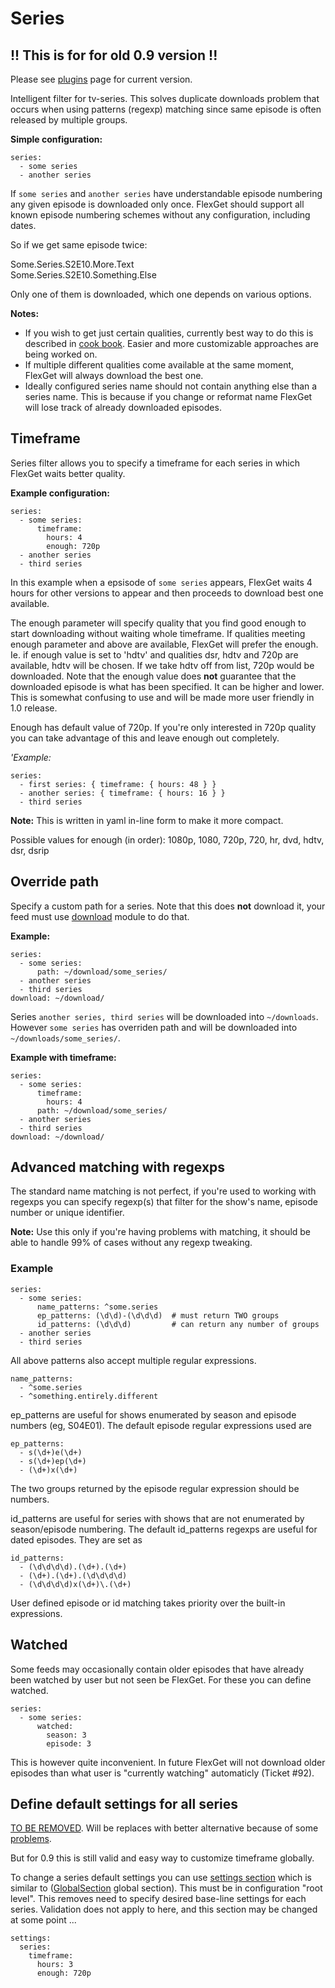 # Series
## !! This is for for old 0.9 version !!
Please see [plugins](/Plugins) page for current version.

Intelligent filter for tv-series. This solves duplicate downloads
problem that occurs when using patterns (regexp) matching since same
episode is often released by multiple groups.

**Simple configuration:**

```
series:
  - some series
  - another series
```

If `some series` and `another series` have understandable episode
numbering any given episode is downloaded only once. FlexGet should support all known episode numbering schemes without any configuration, including dates.

So if we get same episode twice:

Some.Series.S2E10.More.Text  
Some.Series.S2E10.Something.Else

Only one of them is downloaded, which one depends on various options.

**Notes:**

 * If you wish to get just certain qualities, currently best way to do this is described in [cook book](/CookBook#Series-getonlycertainqualities). Easier and more customizable approaches are being worked on.
 * If multiple different qualities come available at the same moment, FlexGet will always download the best one.
 * Ideally configured series name should not contain anything else than a series name. This is because if you change or reformat name FlexGet will lose track of already downloaded episodes.

## Timeframe
Series filter allows you to specify a timeframe for each series in which
FlexGet waits better quality.

**Example configuration:**

```
series:
  - some series:
      timeframe:
        hours: 4
        enough: 720p
  - another series
  - third series
```

In this example when a epsisode of `some series` appears, FlexGet waits 4 hours for other versions to appear and then proceeds to download best one available.

The enough parameter will specify quality that you find good enough to start
downloading without waiting whole timeframe. If qualities meeting enough parameter
and above are available, FlexGet will prefer the enough. Ie. if enough value is set
to 'hdtv' and qualities dsr, hdtv and 720p are available, hdtv will be chosen.
If we take hdtv off from list, 720p would be downloaded. Note that the enough value does **not** guarantee that the downloaded episode is what has been specified. It can be higher and lower. This is somewhat confusing to use and will be made more user friendly in 1.0 release.

Enough has default value of 720p. If you're only interested in 720p quality you can take advantage of this and leave enough out completely.

*'Example:*

```
series:
  - first series: { timeframe: { hours: 48 } }
  - another series: { timeframe: { hours: 16 } }
  - third series
```

**Note:** This is written in yaml in-line form to make it more compact. 

Possible values for enough (in order): 1080p, 1080, 720p, 720, hr, dvd, hdtv, dsr, dsrip

## Override path
Specify a custom path for a series. Note that this does **not** download it, your feed must use [download](/OutputDownload) module to do that.

**Example:**

```
series:
  - some series:
      path: ~/download/some_series/
  - another series
  - third series
download: ~/download/
```

Series `another series, third series` will be downloaded into `~/downloads`. However `some series` has overriden path and will be downloaded into `~/downloads/some_series/`.

**Example with timeframe:**

```
series:
  - some series:
      timeframe:
        hours: 4
      path: ~/download/some_series/
  - another series
  - third series
download: ~/download/
```

## Advanced matching with regexps
The standard name matching is not perfect, if you're used to working with regexps you can
specify regexp(s) that filter for the show's name, episode number or unique identifier.

**Note:** Use this only if you're having problems with matching, it should be able to handle 99% of cases without any regexp tweaking.

### Example
```
series:
  - some series:
      name_patterns: ^some.series
      ep_patterns: (\d\d)-(\d\d\d)  # must return TWO groups
      id_patterns: (\d\d\d)         # can return any number of groups
  - another series
  - third series
```

All above patterns also accept multiple regular expressions.

```
name_patterns:
  - ^some.series
  - ^something.entirely.different
```


ep_patterns are useful for shows enumerated by season and episode numbers (eg, S04E01).  The default episode regular expressions used are
```
ep_patterns:
  - s(\d+)e(\d+)
  - s(\d+)ep(\d+)
  - (\d+)x(\d+)
```
The two groups returned by the episode regular expression should be numbers.

id_patterns are useful for series with shows that are not enumerated by season/episode numbering.  The default id_patterns regexps are useful for dated episodes.  They are set as
```
id_patterns:
  - (\d\d\d\d).(\d+).(\d+)
  - (\d+).(\d+).(\d\d\d\d)
  - (\d\d\d\d)x(\d+)\.(\d+)
```

User defined episode or id matching takes priority over the built-in expressions.



## Watched
Some feeds may occasionally contain older episodes that have already been watched by user but not seen be FlexGet. For these you can define watched.

```
series:
  - some series:
      watched:
        season: 3
        episode: 3
```

This is however quite inconvenient. In future FlexGet will not download older episodes than what user is "currently watching" automaticly (Ticket #92).

## Define default settings for all series
[TO BE REMOVED](/ToBeRemoved). Will be replaces with better alternative because of some [problems](/SettingsBlockProblems).

But for 0.9 this is still valid and easy way to customize timeframe globally.

To change a series default settings you can use [settings section](/SettingsSection) which is similar to ([GlobalSection](/GlobalSection) global section). This must be in configuration "root level". This removes need to specify desired base-line settings for each series. Validation does not apply to here, and this section may be changed at some point ...

```
settings:
  series:
    timeframe:
      hours: 3
      enough: 720p
```

